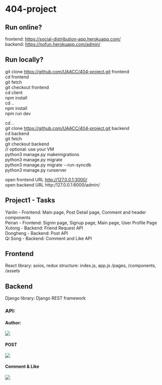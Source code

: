 # 404-project

## Run online?
frontend: https://social-distribution-app.herokuapp.com/<br/>
backend: https://nofun.herokuapp.com/admin/<br/>


## Run locally?
git clone https://github.com/UAACC/404-project.git frontend <br/>
cd frontend<br/>
git fetch<br/>
git checkout frontend<br/>
cd client<br/>
npm install<br/>
cd ..<br/>
npm install<br/>
npm run dev<br/>

cd ..<br/>
git clone https://github.com/UAACC/404-project.git backend<br/>
cd backend<br/>
git fetch<br/>
git checkout backend<br/>
// optional: use your VM<br/>
python3 manage.py makemigrations<br/>
python3 manage.py migrate<br/>
python3 manage.py migrate --run-syncdb<br/>
python3 manage.py runserver<br/>

open frontend URL http://127.0.0.1:3000/<br/>
open backend URL http:/127.0.0.1:8000/admin/<br/>

## Project1 - Tasks
Yanlin - Frontend:  Main page, Post Detail page, Comment and header components <br />
Peiran - Frontend: Signin page, Signup page, Main page, User Profile Page<br />
Xutong - Backend: Friend Request API<br />
Dongheng - Backend: Post API<br />
Qi Song - Backend: Comment and Like API <br />

## Frontend
React
library: axios, redux
structure: index.js, app.js /pages, /components, /assets


## Backend
Django
library: Django REST framework

### API:
#### Author:
<img src="https://miscellaneous-kay.s3.ca-central-1.amazonaws.com/Author.png" />

#### POST
<img src="https://miscellaneous-kay.s3.ca-central-1.amazonaws.com/Post.png" />

#### Comment & Like 
<img src="https://miscellaneous-kay.s3.ca-central-1.amazonaws.com/Comment%26Like.png" />
